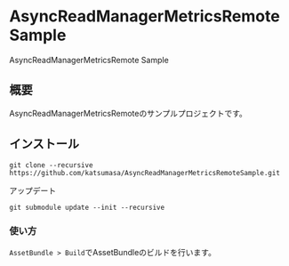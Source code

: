 # AsyncReadManagerMetricsRemoteSample
AsyncReadManagerMetricsRemote Sample

## 概要

AsyncReadManagerMetricsRemoteのサンプルプロジェクトです。

## インストール

```:console
git clone --recursive https://github.com/katsumasa/AsyncReadManagerMetricsRemoteSample.git
```

アップデート
```:console
git submodule update --init --recursive
```

### 使い方

`AssetBundle > Build`でAssetBundleのビルドを行います。


